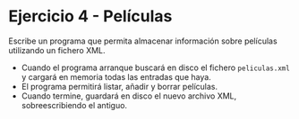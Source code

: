 # Ejercicio 4 - Películas

Escribe un programa que permita almacenar información sobre películas utilizando un fichero XML. 

- Cuando el programa arranque buscará en disco el fichero `peliculas.xml` y cargará en memoria todas las entradas que haya. 
- El programa permitirá listar, añadir y borrar películas.
- Cuando termine, guardará en disco el nuevo archivo XML, sobreescribiendo el antiguo.
